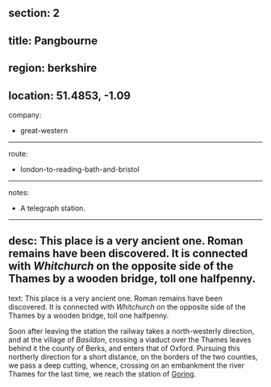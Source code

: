 section: 2
----
title: Pangbourne
----
region: berkshire
----
location: 51.4853, -1.09
----
company:
- great-western
----
route:
- london-to-reading-bath-and-bristol
----
notes:
- A telegraph station.
----
desc: This place is a very ancient one. Roman remains have been discovered. It is connected with *Whitchurch* on the opposite side of the Thames by a wooden bridge, toll one halfpenny.
----
text: This place is a very ancient one. Roman remains have been discovered. It is connected with *Whitchurch* on the opposite side of the Thames by a wooden bridge, toll one halfpenny.

Soon after leaving the station the railway takes a north-westerly direction, and at the village of *Basildon*, crossing a viaduct over the Thames leaves behind it the county of Berks, and enters that of Oxford. Pursuing this northerly direction for a short distance, on the borders of the two counties, we pass a deep cutting, whence, crossing on an embankment the river Thames for the last time, we reach the station of [Goring](/stations/goring).

